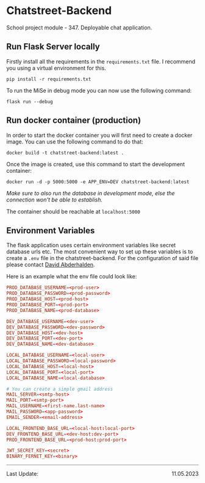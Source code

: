 # Chatstreet-Backend
School project module - 347. Deployable chat application.

## Run Flask Server locally

Firstly install all the requirements in the `requirements.txt` file.
I recommend you using a virtual environment for this.

```shell
pip install -r requirements.txt
```

To run the MiSe in debug mode you can now use the following command:

```shell
flask run --debug
```

## Run docker container (production)

In order to start the docker container you will first need to create a docker image. You can use the following command to do that:

```shell
docker build -t chatstreet-backend:latest .
```

Once the image is created, use this command to start the development container:

```shell
docker run -d -p 5000:5000 -e APP_ENV=DEV chatstreet-backend:latest
```

_Make sure to also run the database in development mode, else the connection won't be able to establish._

The container should be reachable at `localhost:5000`

## Environment Variables

The flask application uses certain environment variables like secret database urls etc. The most convenient way to set up these variables is to create a `.env` file in the chatstreet-backend. For the configuration of said file please contact [David Abderhalden](mailto:david.abderhalden@edu.tbz.ch).

Here is an example what the env file could look like:
```conf
PROD_DATABASE_USERNAME=<prod-user>
PROD_DATABASE_PASSWORD=<prod-password>
PROD_DATABASE_HOST=<prod-host>
PROD_DATABASE_PORT=<prod-port>
PROD_DATABASE_NAME=<prod-database>

DEV_DATABASE_USERNAME=<dev-user>
DEV_DATABASE_PASSWORD=<dev-password>
DEV_DATABASE_HOST=<dev-host>
DEV_DATABASE_PORT=<dev-port>
DEV_DATABASE_NAME=<dev-database>

LOCAL_DATABASE_USERNAME=<local-user>
LOCAL_DATABASE_PASSWORD=<local-password>
LOCAL_DATABASE_HOST=<local-host>
LOCAL_DATABASE_PORT=<local-port>
LOCAL_DATABASE_NAME=<local-database>

# You can create a simple gmail address
MAIL_SERVER=<smtp-host>
MAIL_PORT=<smtp-port>
MAIL_USERNAME=<first-name.last-name>
MAIL_PASSWORD=<app-password>
EMAIL_SENDER=<email-address>

LOCAL_FRONTEND_BASE_URL=<local-host:local-port>
DEV_FRONTEND_BASE_URL=<dev-host:dev-port>
PROD_FRONTEND_BASE_URL=<prod-host:prod-port>

JWT_SECRET_KEY=<secret>
BINARY_FERNET_KEY=<binary>
```

<div style="border-top: 1px solid grey; display: flex; justify-content: space-between; align-items: center;">
	<p>Last Update:</p>
	<p>11.05.2023</p>
</div>
